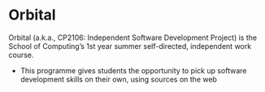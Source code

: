 # Orbital

Orbital (a.k.a., CP2106: Independent Software Development Project) is the School of Computing’s 1st year summer self-directed, independent work course.  
+ This programme gives students the opportunity to pick up software development skills on their own, using sources on the web
